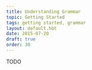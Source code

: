 ```yaml
---
title: Understanding Grammar
topic: Getting Started
tags: getting started, grammar
layout: default.hbt
date: 2015-07-20
draft: true
order: 30
---
```


TODO